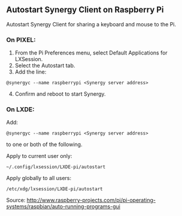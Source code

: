 
## Autostart Synergy Client on Raspberry Pi

Autostart Synergy Client for sharing a keyboard and mouse to the Pi.

### On PIXEL:
1. From the Pi Preferences menu, select Default Applications for LXSession.
2. Select the Autostart tab.
3. Add the line:
```
@synergyc --name raspberrypi <Synergy server address>
```
4. Confirm and reboot to start Synergy.



### On LXDE:
Add:
```
@synergyc --name raspberrypi <Synergy server address>
```	
to one or both of the following.

Apply to current user only:
```
~/.config/lxsession/LXDE-pi/autostart
```
Apply globally to all users:
```
/etc/xdg/lxsession/LXDE-pi/autostart
```

Source: http://www.raspberry-projects.com/pi/pi-operating-systems/raspbian/auto-running-programs-gui
